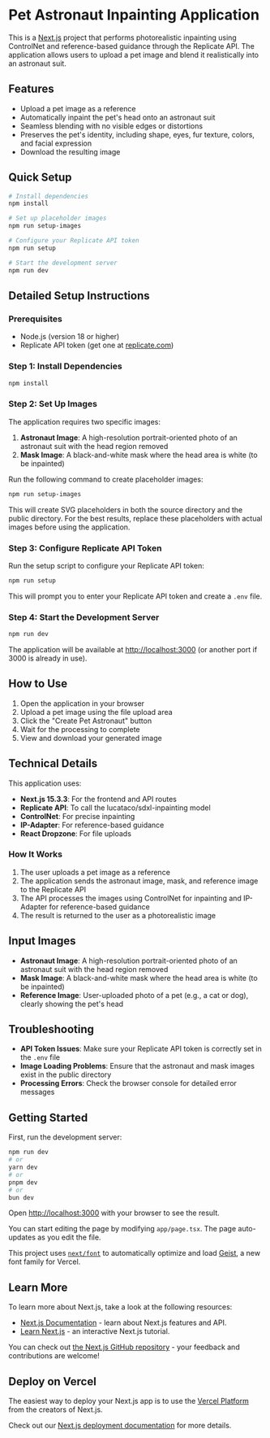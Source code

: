 # Pet Astronaut Inpainting Application

This is a [Next.js](https://nextjs.org) project that performs photorealistic inpainting using ControlNet and reference-based guidance through the Replicate API. The application allows users to upload a pet image and blend it realistically into an astronaut suit.

## Features

- Upload a pet image as a reference
- Automatically inpaint the pet's head onto an astronaut suit
- Seamless blending with no visible edges or distortions
- Preserves the pet's identity, including shape, eyes, fur texture, colors, and facial expression
- Download the resulting image

## Quick Setup

```bash
# Install dependencies
npm install

# Set up placeholder images
npm run setup-images

# Configure your Replicate API token
npm run setup

# Start the development server
npm run dev
```

## Detailed Setup Instructions

### Prerequisites

- Node.js (version 18 or higher)
- Replicate API token (get one at [replicate.com](https://replicate.com))

### Step 1: Install Dependencies

```bash
npm install
```

### Step 2: Set Up Images

The application requires two specific images:

1. **Astronaut Image**: A high-resolution portrait-oriented photo of an astronaut suit with the head region removed
2. **Mask Image**: A black-and-white mask where the head area is white (to be inpainted)

Run the following command to create placeholder images:

```bash
npm run setup-images
```

This will create SVG placeholders in both the source directory and the public directory. For the best results, replace these placeholders with actual images before using the application.

### Step 3: Configure Replicate API Token

Run the setup script to configure your Replicate API token:

```bash
npm run setup
```

This will prompt you to enter your Replicate API token and create a `.env` file.

### Step 4: Start the Development Server

```bash
npm run dev
```

The application will be available at [http://localhost:3000](http://localhost:3000) (or another port if 3000 is already in use).

## How to Use

1. Open the application in your browser
2. Upload a pet image using the file upload area
3. Click the "Create Pet Astronaut" button
4. Wait for the processing to complete
5. View and download your generated image

## Technical Details

This application uses:

- **Next.js 15.3.3**: For the frontend and API routes
- **Replicate API**: To call the lucataco/sdxl-inpainting model
- **ControlNet**: For precise inpainting
- **IP-Adapter**: For reference-based guidance
- **React Dropzone**: For file uploads

### How It Works

1. The user uploads a pet image as a reference
2. The application sends the astronaut image, mask, and reference image to the Replicate API
3. The API processes the images using ControlNet for inpainting and IP-Adapter for reference-based guidance
4. The result is returned to the user as a photorealistic image

## Input Images

- **Astronaut Image**: A high-resolution portrait-oriented photo of an astronaut suit with the head region removed
- **Mask Image**: A black-and-white mask where the head area is white (to be inpainted)
- **Reference Image**: User-uploaded photo of a pet (e.g., a cat or dog), clearly showing the pet's head

## Troubleshooting

- **API Token Issues**: Make sure your Replicate API token is correctly set in the `.env` file
- **Image Loading Problems**: Ensure that the astronaut and mask images exist in the public directory
- **Processing Errors**: Check the browser console for detailed error messages

## Getting Started

First, run the development server:

```bash
npm run dev
# or
yarn dev
# or
pnpm dev
# or
bun dev
```

Open [http://localhost:3000](http://localhost:3000) with your browser to see the result.

You can start editing the page by modifying `app/page.tsx`. The page auto-updates as you edit the file.

This project uses [`next/font`](https://nextjs.org/docs/app/building-your-application/optimizing/fonts) to automatically optimize and load [Geist](https://vercel.com/font), a new font family for Vercel.

## Learn More

To learn more about Next.js, take a look at the following resources:

- [Next.js Documentation](https://nextjs.org/docs) - learn about Next.js features and API.
- [Learn Next.js](https://nextjs.org/learn) - an interactive Next.js tutorial.

You can check out [the Next.js GitHub repository](https://github.com/vercel/next.js) - your feedback and contributions are welcome!

## Deploy on Vercel

The easiest way to deploy your Next.js app is to use the [Vercel Platform](https://vercel.com/new?utm_medium=default-template&filter=next.js&utm_source=create-next-app&utm_campaign=create-next-app-readme) from the creators of Next.js.

Check out our [Next.js deployment documentation](https://nextjs.org/docs/app/building-your-application/deploying) for more details.
